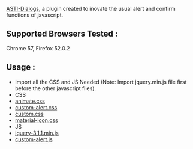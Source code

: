 [ASTI-Dialogs](https://github.com/gacomhe/ASTI-Dialogs), a plugin created to inovate the usual alert and confirm functions of javascript.

## Supported Browsers Tested :
Chrome 57, Firefox 52.0.2

## Usage :
- Import all the CSS and JS Needed (Note: Import jquery.min.js file first before the other javascript files).
 - CSS
  - [animate.css](https://github.com/gacomhe/ASTI-Dialogs/blob/master/css/animate.css)
  - [custom-alert.css](https://github.com/gacomhe/ASTI-Dialogs/blob/master/css/custom-alert.css)
  - [custom.css](https://github.com/gacomhe/ASTI-Dialogs/blob/master/css/custom.css)
  - [material-icon.css](https://github.com/gacomhe/ASTI-Dialogs/blob/master/css/material-icon.css)
 - JS
  - [jquery-3.1.1.min.js](https://github.com/gacomhe/ASTI-Dialogs/blob/master/js/jquery-3.1.1.min.js)
  - [custom-alert.js](https://github.com/gacomhe/ASTI-Dialogs/blob/master/js/custom-alert.js)
